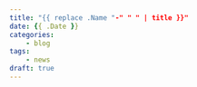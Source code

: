 ```yaml
---
title: "{{ replace .Name "-" " " | title }}"
date: {{ .Date }}
categories:
    - blog
tags:
    - news
draft: true
---
```


